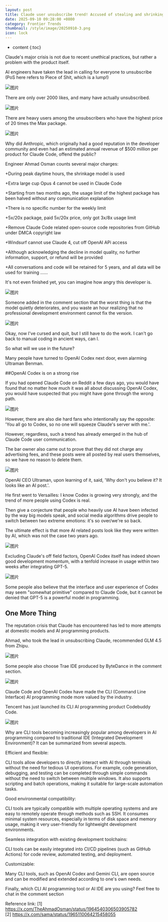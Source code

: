 ```yaml
---
layout: post
title: Claude user unsubscribe trend! Accused of stealing and shrinking models during peak hours, engineers list 9 major charges and call for the entire network to unsubscribe
date: 2025-09-10 09:28:00 +0800
category: Frontier Trends
thumbnail: /style/image/20250910-3.png
icon: lock
---
```

* content
{:toc}

Claude's major crisis is not due to recent unethical practices, but rather a problem with the product itself.

AI engineers have taken the lead in calling for everyone to unsubscribe (PoS here refers to Piece of Shit, which is a lump!)

![图片](/style/image/2025-09-10-2/1.png)

There are only over 2000 likes, and many have actually unsubscribed.

![图片](/style/image/2025-09-10-2/2.png)

There are heavy users among the unsubscribers who have the highest price of 20 times the Max package.

![图片](/style/image/2025-09-10-2/3.png)

Why did Anthropic, which originally had a good reputation in the developer community and even had an estimated annual revenue of $500 million per product for Claude Code, offend the public?

Engineer Ahmad Osman counts several major charges:

+During peak daytime hours, the shrinkage model is used
    
+Extra large cup Opus 4 cannot be used in Claude Code
    
+Starting from two months ago, the usage limit of the highest package has been halved without any communication explanation
    
+There is no specific number for the weekly limit
    
+5x/20x package, paid 5x/20x price, only got 3x/8x usage limit
    
+Remove Claude Code related open-source code repositories from GitHub under DMCA copyright law
    
+Windsurf cannot use Claude 4, cut off OpenAI APi access
    
+Although acknowledging the decline in model quality, no further information, support, or refund will be provided
    
+All conversations and code will be retained for 5 years, and all data will be used for training
……
    

It's not even finished yet, you can imagine how angry this developer is.

![图片](/style/image/2025-09-10-2/4.png)

Someone added in the comment section that the worst thing is that the model quietly deteriorates, and you waste an hour realizing that no professional development environment cannot fix the version.

![图片](/style/image/2025-09-10-2/5.png)

Okay, now I've cursed and quit, but I still have to do the work. I can't go back to manual coding in ancient ways, can I.

So what will we use in the future?

Many people have turned to OpenAI Codex next door, even alarming Ultraman Benman.

##OpenAI Codex is on a strong rise

If you had opened Claude Code on Reddit a few days ago, you would have found that no matter how much it was all about discussing OpenAI Codex, you would have suspected that you might have gone through the wrong path.

![图片](/style/image/2025-09-10-2/6.png)

However, there are also die hard fans who intentionally say the opposite: 'You all go to Codex, so no one will squeeze Claude's server with me.'.

However, regardless, such a trend has already emerged in the hub of Claude Code user communication.

The bar owner also came out to prove that they did not charge any advertising fees, and these posts were all posted by real users themselves, so we have no reason to delete them.

![图片](/style/image/2025-09-10-2/7.png)

OpenAI CEO Ultraman, upon learning of it, said, 'Why don't you believe it? It looks like an AI post.'.

He first went to Versailles: I know Codex is growing very strongly, and the trend of more people using Codex is real.

Then give a conjecture that people who heavily use AI have been infected by the way big models speak, and social media algorithms drive people to switch between two extreme emotions: it's so over/we're so back.

The ultimate effect is that more AI related posts look like they were written by AI, which was not the case two years ago.

![图片](/style/image/2025-09-10-2/8.png)

Excluding Claude's off field factors, OpenAI Codex itself has indeed shown good development momentum, with a tenfold increase in usage within two weeks after integrating GPT-5.

![图片](/style/image/2025-09-10-2/9.png)

Some people also believe that the interface and user experience of Codex may seem "somewhat primitive" compared to Claude Code, but it cannot be denied that GPT-5 is a powerful model in programming.

## One More Thing

The reputation crisis that Claude has encountered has led to more attempts at domestic models and AI programming products.

Ahmad, who took the lead in unsubscribing Claude, recommended GLM 4.5 from Zhipu.

![图片](/style/image/2025-09-10-2/10.png)

Some people also choose Trae IDE produced by ByteDance in the comment section.

![图片](/style/image/2025-09-10-2/11.png)

Claude Code and OpenAI Codex have made the CLI (Command Line Interface) AI programming mode more valued by the industry.

Tencent has just launched its CLI AI programming product Codebuddy Code.

![图片](/style/image/2025-09-10-2/12.png)

Why are CLI tools becoming increasingly popular among developers in AI programming compared to traditional IDE (Integrated Development Environment)? It can be summarized from several aspects.

Efficient and flexible:

CLI tools allow developers to directly interact with AI through terminals without the need for tedious UI operations. For example, code generation, debugging, and testing can be completed through simple commands without the need to switch between multiple windows. It also supports scripting and batch operations, making it suitable for large-scale automation tasks.

Good environmental compatibility:

CLI tools are typically compatible with multiple operating systems and are easy to remotely operate through methods such as SSH. It consumes minimal system resources, especially in terms of disk space and memory usage, making it very user-friendly for lightweight development environments.

Seamless integration with existing development toolchains:

CLI tools can be easily integrated into CI/CD pipelines (such as GitHub Actions) for code review, automated testing, and deployment.

Customizable:

Many CLI tools, such as OpenAI Codex and Gemini CLI, are open source and can be modified and extended according to one's own needs.

Finally, which CLI AI programming tool or AI IDE are you using? Feel free to chat in the comment section

Reference link:
\[1\] https://x.com/TheAhmadOsman/status/1964540306503905782   
\[2\] https://x.com/sama/status/1965110064215458055